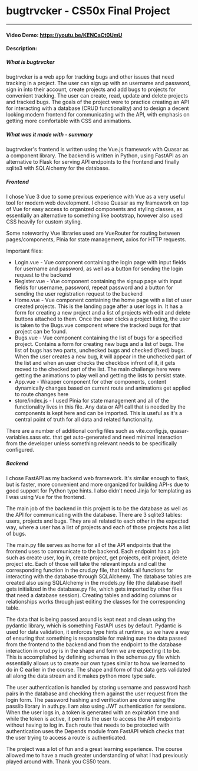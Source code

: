 # bugtrvcker - CS50x Final Project
---
#### Video Demo:  https://youtu.be/KENCaCt0UmU

#### Description:

##### What is bugtrvcker
bugtrvcker is a web app for tracking bugs and other issues that need tracking in a project. The user can sign up with an username and password, sign in into their account, create projects and add bugs to projects for convenient tracking. The user can create, read, update and delete projects and tracked bugs. The goals of the project were to practice creating an API for interacting with a database (CRUD functionality) and to design a decent looking modern frontend for communicating with the API, with emphasis on getting more comfortable with CSS and animations.

##### What was it made with - summary
bugtrvcker's frontend is written using the Vue.js framework with Quasar as a component library. The backend is written in Python, using FastAPI as an alternative to Flask for serving API endpoints to the frontend and finally sqlite3 with SQLAlchemy for the database.

##### Frontend
I chose Vue 3 due to some previous experience with Vue as a very useful tool for modern web development. I chose Quasar as my framework on top of Vue for easy access to organized components and styling classes, as essentially an alternative to something like bootstrap, however also used CSS heavily for custom styling.

Some noteworthy Vue libraries used are VueRouter for routing between pages/components, Pinia for state management, axios for HTTP requests.

Important files:
- Login.vue - Vue component containing the login page with input fields for username and password, as well as a button for sending the login request to the backend
- Register.vue - Vue component containing the signup page with input fields for username, password, repeat password and a button for sending the user registration request to the backend
- Home.vue - Vue component containing the home page with a list of user created projects. This is the landing page after a user logs in. It has a form for creating a new project and a list of projects with edit and delete buttons attached to them. Once the user clicks a project listing, the user is taken to the Bugs.vue component where the tracked bugs for that project can be found.
- Bugs.vue - Vue component containing the list of bugs for a specified project. Contains a form for creating new bugs and a list of bugs. The list of bugs has two parts, unchecked bugs and checked (fixed) bugs. When the user creates a new bug, it will appear in the unchecked part of the list and when an user checks the checkbox infront of it, it gets moved to the checked part of the list. The main challenge here were getting the animations to play well and getting the lists to persist state.
- App.vue - Wrapper component for other components, content dynamically changes based on current route and animations get applied to route changes here
- store/index.js - I used Pinia for state management and all of the functionality lives in this file. Any data or API call that is needed by the components is kept here and can be imported. This is useful as it's a central point of truth for all data and related functionality.


There are a number of additional config files such as vite.config.js, quasar-variables.sass etc. that get auto-generated and need minimal interaction from the developer unless something relevant needs to be specifically configured.

##### Backend

I chose FastAPI as my backend web framework. It's similar enough to flask, but is faster, more convenient and more organized for building API-s due to good support for Python type hints. I also didn't need Jinja for templating as I was using Vue for the frontend.

The main job of the backend in this project is to be the database as well as the API for communicating with the database. There are 3 sqlite3 tables: users, projects and bugs. They are all related to each other in the expected way, where a user has a list of projects and each of those projects has a list of bugs.

The main.py file serves as home for all of the API endpoints that the frontend uses to communicate to the backend. Each endpoint has a job such as create user, log in, create project, get projects, edit project, delete project etc. Each of those will take the relevant inputs and call the corresponding function in the crud.py file, that holds all functions for interacting with the database through SQLAlchemy. The database tables are created also using SQLAlchemy in the models.py file (the database itself gets initialized in the database.py file, which gets imported by other files that need a database session). Creating tables and adding columns or relationships works through just editing the classes for the corresponding table.

The data that is being passed around is kept neat and clean using the pydantic library, which is something FastAPI uses by default. Pydantic is used for data validation, it enforces type hints at runtime, so we have a way of ensuring that something is responsible for making sure the data passed from the frontend to the backend and from the endpoint to the database interaction in crud.py is in the shape and form we are expecting it to be. This is accomplished by defining schemas in the schemas.py file which essentially allows us to create our own types similar to how we learned to do in C earlier in the course. The shape and form of that data gets validated all along the data stream and it makes python more type safe.

The user authentication is handled by storing username and password hash pairs in the database and checking them against the user request from the login form. The password hashing and verification are done using the passlib library in auth.py. I am also using JWT authentication for sessions. When the user logs in, a token is generated with an expiration time and while the token is active, it permits the user to access the API endpoints without having to log in. Each route that needs to be protected with authentication uses the Depends module from FastAPI which checks that the user trying to access a route is authenticated.


The project was a lot of fun and a great learning experience. The course allowed me to have a much greater understanding of what I had previously played around with. Thank you CS50 team.

